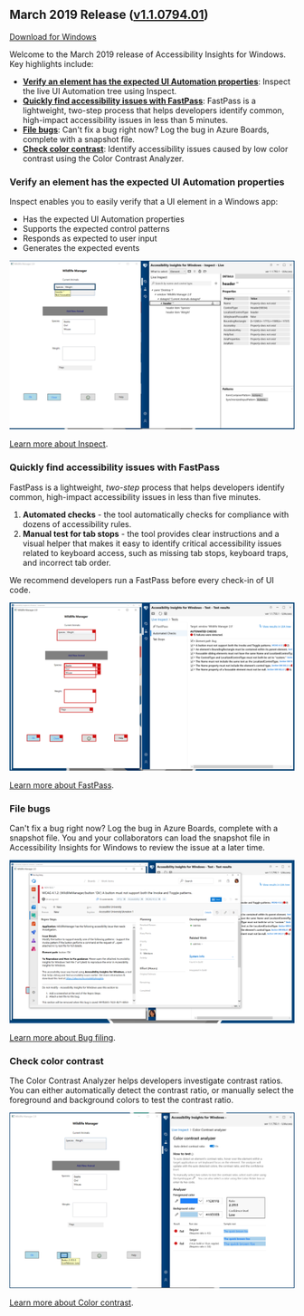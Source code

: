 ## March 2019 Release ([v1.1.0794.01](https://github.com/Microsoft/accessibility-insights-windows/releases/tag/v1.1.0794.01))

<a href="https://aka.ms/accessibilityinsights-windows/download" target="_blank">Download for Windows</a>

Welcome to the March 2019 release of Accessibility Insights for Windows. Key highlights include:
- [**Verify an element has the expected UI Automation properties**](#verify-an-element-has-the-expected-ui-automation-properties): Inspect the live UI Automation tree using Inspect.
- [**Quickly find accessibility issues with FastPass**](#quickly-find-accessibility-issues-with-fastpass): FastPass is a lightweight, two-step process that helps developers identify common, high-impact accessibility issues in less than 5 minutes.
- [**File bugs**](#file-bugs): Can't fix a bug right now? Log the bug in Azure Boards, complete with a snapshot file.
- [**Check color contrast**](#check-color-contrast): Identify accessibility issues caused by low color contrast using the Color Contrast Analyzer.

### Verify an element has the expected UI Automation properties
Inspect enables you to easily verify that a UI element in a Windows app:
- Has the expected UI Automation properties
- Supports the expected control patterns
- Responds as expected to user input
- Generates the expected events

![Inspect UI Automation properties using Live Inspect](inspect.png)

[Learn more about Inspect](https://go.microsoft.com/fwlink/?linkid=2075123).

### Quickly find accessibility issues with FastPass
FastPass is a lightweight, _two-step_ process that helps developers identify common, high-impact accessibility issues in less than five minutes.

1. **Automated checks** - the tool automatically checks for compliance with dozens of accessibility rules.
1. **Manual test for tab stops** - the tool provides clear instructions and a visual helper that makes it easy to identify critical accessibility issues related to keyboard access, such as missing tab stops, keyboard traps, and incorrect tab order.

We recommend developers run a FastPass before every check-in of UI code.

![FastPass's automated checks results in Accessibility Insights for Windows](fastpass.png)

[Learn more about FastPass](https://go.microsoft.com/fwlink/?linkid=2075125).

### File bugs
Can't fix a bug right now? Log the bug in Azure Boards, complete with a snapshot file. You and your collaborators can load the snapshot file in Accessibility Insights for Windows to review the issue at a later time.

![Log a bug in Azure Boards from Accessibility Insights for Windows](bugfiling.png)

[Learn more about Bug filing](https://go.microsoft.com/fwlink/?linkid=2075269).

### Check color contrast
The Color Contrast Analyzer helps developers investigate contrast ratios. You can either automatically detect the contrast ratio, or manually select the foreground and background colors to test the contrast ratio.


![Auto detect color contrast ratio](colorcontrast.png)

[Learn more about Color contrast](https://go.microsoft.com/fwlink/?linkid=2075365).